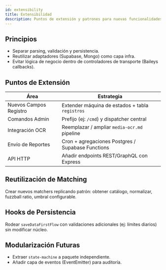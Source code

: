 ```yaml
---
id: extensibility
title: Extensibilidad
description: Puntos de extensión y patrones para nuevas funcionalidades.
---
```


## Principios
- Separar parsing, validación y persistencia.
- Reutilizar adaptadores (Supabase, Mongo) como capa infra.
- Evitar lógica de negocio dentro de controladores de transporte (Baileys callbacks).

## Puntos de Extensión
| Área | Estrategia |
|------|-----------|
| Nuevos Campos Registro | Extender máquina de estados + tabla `registros` |
| Comandos Admin | Prefijo (ej: `/cmd`) y dispatcher central |
| Integración OCR | Reemplazar / ampliar `media-ocr.md` pipeline |
| Envío de Reportes | Cron + agregaciones Postgres / Supabase Functions |
| API HTTP | Añadir endpoints REST/GraphQL con Express |

## Reutilización de Matching
Crear nuevos matchers replicando patrón: obtener catálogo, normalizar, fuzzball ratio, umbral configurable.

## Hooks de Persistencia
Rodear `saveDataFirstFlow` con validaciones adicionales (ej: límites diarios) sin modificar núcleo.

## Modularización Futuras
- Extraer `state-machine` a paquete independiente.
- Añadir capa de eventos (EventEmitter) para auditoría.
